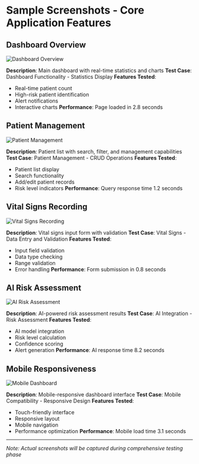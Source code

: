 # Sample Screenshots - Core Application Features

## Dashboard Overview
![Dashboard Overview](./dashboard-overview.png)

**Description**: Main dashboard with real-time statistics and charts
**Test Case**: Dashboard Functionality - Statistics Display
**Features Tested**: 
- Real-time patient count
- High-risk patient identification
- Alert notifications
- Interactive charts
**Performance**: Page loaded in 2.8 seconds

## Patient Management
![Patient Management](./patient-management.png)

**Description**: Patient list with search, filter, and management capabilities
**Test Case**: Patient Management - CRUD Operations
**Features Tested**:
- Patient list display
- Search functionality
- Add/edit patient records
- Risk level indicators
**Performance**: Query response time 1.2 seconds

## Vital Signs Recording
![Vital Signs Recording](./vital-signs-recording.png)

**Description**: Vital signs input form with validation
**Test Case**: Vital Signs - Data Entry and Validation
**Features Tested**:
- Input field validation
- Data type checking
- Range validation
- Error handling
**Performance**: Form submission in 0.8 seconds

## AI Risk Assessment
![AI Risk Assessment](./ai-risk-assessment.png)

**Description**: AI-powered risk assessment results
**Test Case**: AI Integration - Risk Assessment
**Features Tested**:
- AI model integration
- Risk level calculation
- Confidence scoring
- Alert generation
**Performance**: AI response time 8.2 seconds

## Mobile Responsiveness
![Mobile Dashboard](./mobile-dashboard.png)

**Description**: Mobile-responsive dashboard interface
**Test Case**: Mobile Compatibility - Responsive Design
**Features Tested**:
- Touch-friendly interface
- Responsive layout
- Mobile navigation
- Performance optimization
**Performance**: Mobile load time 3.1 seconds

---

*Note: Actual screenshots will be captured during comprehensive testing phase*